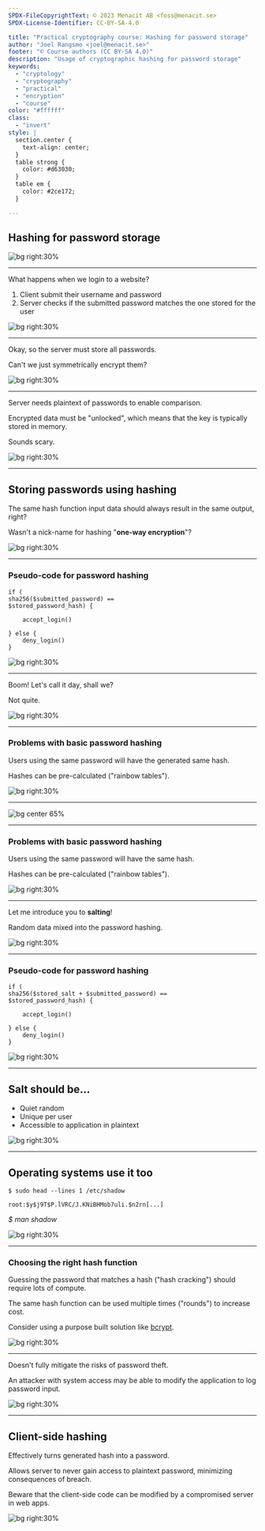 ```yaml
---
SPDX-FileCopyrightText: © 2023 Menacit AB <foss@menacit.se>
SPDX-License-Identifier: CC-BY-SA-4.0

title: "Practical cryptography course: Hashing for password storage"
author: "Joel Rangsmo <joel@menacit.se>"
footer: "© Course authors (CC BY-SA 4.0)"
description: "Usage of cryptographic hashing for password storage"
keywords:
  - "cryptology"
  - "cryptography"
  - "practical"
  - "encryption"
  - "course"
color: "#ffffff"
class:
  - "invert"
style: |
  section.center {
    text-align: center;
  }
  table strong {
    color: #d63030;
  }
  table em {
    color: #2ce172;
  }

---
```

<!-- _footer: "%ATTRIBUTION_PREFIX% Lord Jaraxxus (CC BY-SA 4.0)" -->
## Hashing for password storage

![bg right:30%](images/13-neon_sign.jpg)

---
<!-- _footer: "%ATTRIBUTION_PREFIX% Lord Jaraxxus (CC BY-SA 4.0)" -->
What happens when we login to a website?  
  
1. Client submit their username and password
2. Server checks if the submitted password matches the one stored for the user

![bg right:30%](images/13-neon_sign.jpg)

---
<!-- _footer: "%ATTRIBUTION_PREFIX% Lord Jaraxxus (CC BY-SA 4.0)" -->
Okay, so the server must store all passwords.  
  
Can't we just symmetrically encrypt them?

![bg right:30%](images/13-neon_sign.jpg)

---
<!-- _footer: "%ATTRIBUTION_PREFIX% Lord Jaraxxus (CC BY-SA 4.0)" -->
Server needs plaintext of passwords to enable comparison.  
  
Encrypted data must be "unlocked", which means that the key is typically stored in memory.  
  
Sounds scary.

![bg right:30%](images/13-neon_sign.jpg)

---
<!-- _footer: "%ATTRIBUTION_PREFIX% Lord Jaraxxus (CC BY-SA 4.0)" -->
## Storing passwords using hashing
The same hash function input data should always result in the same output, right?  
  
Wasn't a nick-name for hashing
"**one-way encryption**"?

![bg right:30%](images/13-neon_sign.jpg)

---
<!-- _footer: "%ATTRIBUTION_PREFIX% Lord Jaraxxus (CC BY-SA 4.0)" -->
### Pseudo-code for password hashing
```
if (
sha256($submitted_password) ==
$stored_password_hash) {

	accept_login()

} else {
	deny_login()
}
```

![bg right:30%](images/13-neon_sign.jpg)

---
<!-- _footer: "%ATTRIBUTION_PREFIX% Lord Jaraxxus (CC BY-SA 4.0)" -->
Boom! Let's call it day, shall we?  
  
Not quite.

![bg right:30%](images/13-neon_sign.jpg)

---
<!-- _footer: "%ATTRIBUTION_PREFIX% Lord Jaraxxus (CC BY-SA 4.0)" -->
### Problems with basic password hashing
Users using the same password will have the generated same hash.  
  
Hashes can be pre-calculated ("rainbow tables").

![bg right:30%](images/13-neon_sign.jpg)

---
![bg center 65%](images/13-hash_search.png)

---
<!-- _footer: "%ATTRIBUTION_PREFIX% Lord Jaraxxus (CC BY-SA 4.0)" -->
### Problems with basic password hashing
Users using the same password will have the same hash.  
  
Hashes can be pre-calculated ("rainbow tables").

![bg right:30%](images/13-neon_sign.jpg)

---
<!-- _footer: "%ATTRIBUTION_PREFIX% Lord Jaraxxus (CC BY-SA 4.0)" -->
Let me introduce you to **salting**!  
  
Random data mixed into the password hashing.

![bg right:30%](images/13-neon_sign.jpg)

---
<!-- _footer: "%ATTRIBUTION_PREFIX% Lord Jaraxxus (CC BY-SA 4.0)" -->
### Pseudo-code for password hashing
```
if (
sha256($stored_salt + $submitted_password) ==
$stored_password_hash) {

	accept_login()

} else {
	deny_login()
}
```

![bg right:30%](images/13-neon_sign.jpg)

---
<!-- _footer: "%ATTRIBUTION_PREFIX% Lord Jaraxxus (CC BY-SA 4.0)" -->
## Salt should be...
- Quiet random
- Unique per user
- Accessible to application in plaintext

![bg right:30%](images/13-neon_sign.jpg)

---
<!-- _footer: "%ATTRIBUTION_PREFIX% Lord Jaraxxus (CC BY-SA 4.0)" -->
## Operating systems use it too
```
$ sudo head --lines 1 /etc/shadow

root:$y$j9T$P.lVRC/J.KNiBHMob7uli.$n2rn[...]
```

_$ man shadow_

![bg right:30%](images/13-neon_sign.jpg)

---
<!-- _footer: "%ATTRIBUTION_PREFIX% Lord Jaraxxus (CC BY-SA 4.0)" -->
### Choosing the right hash function
Guessing the password that matches a hash ("hash cracking") should require lots of compute.  
  
The same hash function can be used multiple times ("rounds") to increase cost.  
  
Consider using a purpose built solution like [bcrypt](https://en.wikipedia.org/wiki/Bcrypt).

![bg right:30%](images/13-neon_sign.jpg)

---
<!-- _footer: "%ATTRIBUTION_PREFIX% Lord Jaraxxus (CC BY-SA 4.0)" -->
Doesn't fully mitigate the risks of password theft.  
  
An attacker with system access may be able to modify the application to log password input.

![bg right:30%](images/13-neon_sign.jpg)

---
<!-- _footer: "%ATTRIBUTION_PREFIX% Lord Jaraxxus (CC BY-SA 4.0)" -->
## Client-side hashing
Effectively turns generated hash into a password.
  
Allows server to never gain access to plaintext password, minimizing consequences of breach.  
  
Beware that the client-side code can be modified by a compromised server in web apps.

![bg right:30%](images/13-neon_sign.jpg)
